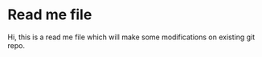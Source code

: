 # Read me file

Hi, this is a read me file which will make some modifications on existing git repo.
